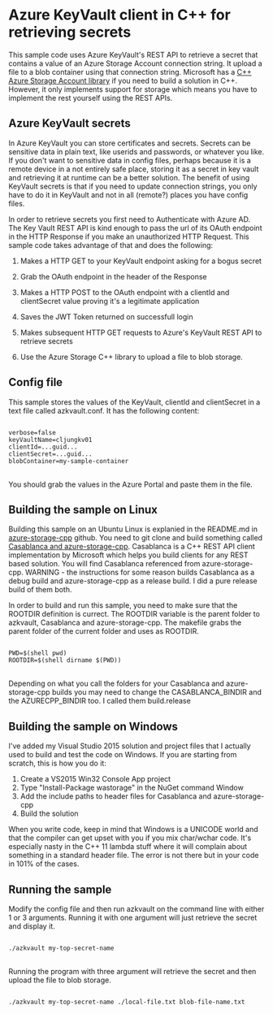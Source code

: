 # Azure KeyVault client in C++ for retrieving secrets

This sample code uses Azure KeyVault's REST API to retrieve a secret that contains a value of an Azure Storage Account connection string. It upload a file to a blob container using that connection string. 
Microsoft has a <a href="https://github.com/Azure/azure-storage-cpp" target="_blank">C++ Azure Storage Account library</a> if you need to build a solution in C++.
However, it only implements support for storage which means you have to implement the rest yourself using the REST APIs.

## Azure KeyVault secrets
In Azure KeyVault you can store certificates and secrets. Secrets can be sensitive data in plain text, like userids and passwords, or whatever you like. If you don't want to sensitive data in config files, perhaps because it is a remote device in a not entirely safe place, storing it as a secret in key vault and retrieving it at runtime can be a better solution. 
The benefit of using KeyVault secrets is that if you need to update connection strings, you only have to do it in KeyVault and not in all (remote?) places you have config files.

In order to retrieve secrets you first need to Authenticate with Azure AD. The Key Vault REST API is kind enough to pass the url of its OAuth endpoint in the HTTP Response if you make an unauthorized HTTP Request. This sample code takes advantage of that and does the following:

1. Makes a HTTP GET to your KeyVault endpoint asking for a bogus secret
2. Grab the OAuth endpoint in the header of the Response
3. Makes a HTTP POST to the OAuth endpoint with a clientId and clientSecret value proving it's a legitimate application
4. Saves the JWT Token returned on successfull login
5. Makes subsequent HTTP GET requests to Azure's KeyVault REST API to retrieve secrets

6. Use the Azure Storage C++ library to upload a file to blob storage.

## Config file
This sample stores the values of the KeyVault, clientId and clientSecret in a text file called azkvault.conf. It has the following content:
<pre>
<code>
verbose=false
keyVaultName=cljungkv01
clientId=...guid...
clientSecret=...guid...
blobContainer=my-sample-container
</code>
</pre>
You should grab the values in the Azure Portal and paste them in the file.

## Building the sample on Linux
Building this sample on an Ubuntu Linux is explanied in the README.md in <a href="https://github.com/Azure/azure-storage-cpp" target="_blank">azure-storage-cpp</a> github.
You need to git clone and build something called <a href="https://github.com/microsoft/cpprestsdk">Casablanca and azure-storage-cpp</a>. Casablanca is a C++ REST API client implementation by Microsoft which helps you build clients for any REST based solution. You will find Casablanca referenced from azure-storage-cpp.
WARNING - the instructions for some reason builds Casablanca as a debug build and azure-storage-cpp as a release build. I did a pure release build of them both.

In order to build and run this sample, you need to make sure that the ROOTDIR definition is currect. The ROOTDIR variable is the parent folder to azkvault, Casablanca and azure-storage-cpp.
The makefile grabs the parent folder of the current folder and uses as ROOTDIR.
<pre>
<code>
PWD=$(shell pwd)
ROOTDIR=$(shell dirname $(PWD))
</code>
</pre>
Depending on what you call the folders for your Casablanca and azure-storage-cpp builds you may need to change the CASABLANCA_BINDIR and the AZURECPP_BINDIR too. I called them build.release

## Building the sample on Windows
I've added my Visual Studio 2015 solution and project files that I actually used to build and test the code on Windows. If you are starting from scratch, this is how you do it:

1. Create a VS2015 Win32 Console App project
2. Type "Install-Package wastorage" in the NuGet command Window
3. Add the include paths to header files for Casablanca and azure-storage-cpp
4. Build the solution

When you write code, keep in mind that Windows is a UNICODE world and that the compiler can get upset with you if you mix char/wchar code. It's especially nasty in the C++ 11 lambda stuff where it will complain about something in a standard header file. The error is not there but in your code in 101% of the cases.
## Running the sample
Modify the config file and then run azkvault on the command line with either 1 or 3 arguments. Running it with one argument will just retrieve the secret and display it.
<pre>
<code>
./azkvault my-top-secret-name
</code>
</pre>
Running the program with three argument will retrieve the secret and then upload the file to blob storage.
<pre>
<code>
./azkvault my-top-secret-name ./local-file.txt blob-file-name.txt
</code>
</pre>


